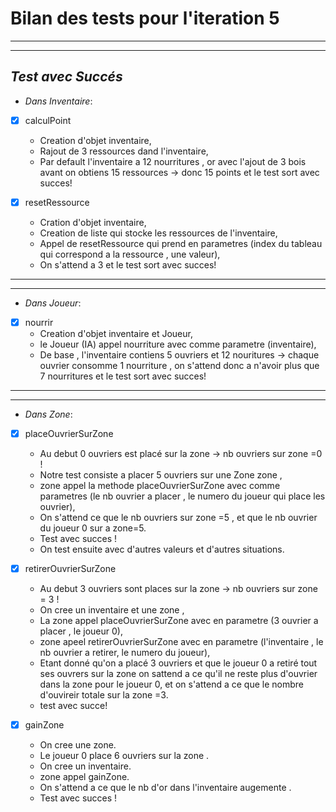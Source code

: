 # Bilan des tests pour l'iteration 5

---
---
 ##  *Test avec Succés*
 
 * *Dans Inventaire*:
  * [x] calculPoint
    - Creation d'objet inventaire, 
    - Rajout de 3 ressources dand l'inventaire,
    - Par default l'inventaire a 12 nourritures , or avec l'ajout de 3 bois avant on obtiens 15 ressources → donc 15 points
    et le test sort avec succes!
    
  * [x] resetRessource
    - Cration d'objet inventaire, 
    - Creation de liste qui stocke les ressources de l'inventaire,
    - Appel de resetRessource qui prend en parametres (index du tableau qui correspond a la ressource , une valeur),
    - On s'attend a 3 et le test sort avec succes!
---
---
  * *Dans Joueur*:
  * [x] nourrir
    - Creation d'objet inventaire et Joueur,
    - le Joueur (IA) appel nourriture avec comme parametre (inventaire),
    - De base , l'inventaire contiens 5 ouvriers et 12 nouritures → chaque ouvrier consomme 1 nourriture , on s'attend donc a n'avoir 
    plus que 7 nourritures et le test sort avec succes!
---
--- 
   * *Dans Zone*:
   
  * [x] placeOuvrierSurZone
    - Au debut 0 ouvriers est placé sur la zone → nb ouvriers sur zone =0 !
    - Notre test consiste a placer 5 ouvriers sur une Zone zone ,
    - zone appel la methode placeOuvrierSurZone avec comme parametres (le nb ouvrier a placer , le numero du joueur qui place les ouvrier),
    - On s'attend  ce que le nb ouvriers sur zone =5 , et que le nb ouvrier du joueur 0 sur a zone=5.
    - Test avec succes !
    - On test ensuite avec d'autres valeurs et d'autres situations.
    
  * [x] retirerOuvrierSurZone
    - Au debut 3 ouvriers sont places sur la zone → nb ouvriers sur zone = 3 !
    - On cree un inventaire et une zone ,
    - La zone appel placeOuvrierSurZone avec en parametre (3 ouvrier a placer , le joueur 0),
    - zone apeel retirerOuvrierSurZone avec en parametre (l'inventaire , le nb ouvrier a retirer, le numero du joueur),
    - Etant donné qu'on a placé 3 ouvriers et que le joueur 0 a retiré tout ses ouvrers sur la zone on sattend 
     a ce qu'il ne reste plus d'ouvrier dans la zone pour le joueur 0, et on s'attend a ce que le nombre d'ouvireir totale sur la zone =3.
    - test avec succe!
    
  * [x] gainZone
    - On cree une zone.
    - Le joueur 0 place 6 ouvriers sur la zone .
    - On cree un inventaire.
    - zone appel gainZone.
    - On s'attend a ce que le nb d'or dans l'inventaire augemente .
    - Test avec succes !
   
      
      
    
    
   
   
  
  
  
